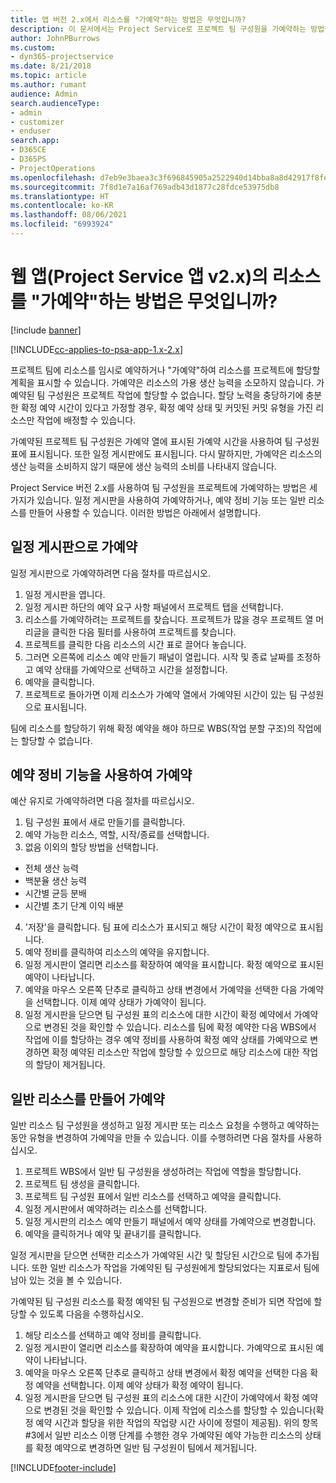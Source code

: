 ```yaml
---
title: 앱 버전 2.x에서 리소스를 "가예약"하는 방법은 무엇입니까?
description: 이 문서에서는 Project Service로 프로젝트 팀 구성원을 가예약하는 방법을 설명합니다.
author: JohnPBurrows
ms.custom:
- dyn365-projectservice
ms.date: 8/21/2018
ms.topic: article
ms.author: rumant
audience: Admin
search.audienceType:
- admin
- customizer
- enduser
search.app:
- D365CE
- D365PS
- ProjectOperations
ms.openlocfilehash: d7eb9e3baea3c3f696845905a2522940d14bba8a8d42917f8fe1b90c7c443747
ms.sourcegitcommit: 7f8d1e7a16af769adb43d1877c28fdce53975db8
ms.translationtype: HT
ms.contentlocale: ko-KR
ms.lasthandoff: 08/06/2021
ms.locfileid: "6993924"
---
```

# <a name="how-do-i-soft-book-resources-in-the-web-app-project-service-app-v2x"></a>웹 앱(Project Service 앱 v2.x)의 리소스를 "가예약"하는 방법은 무엇입니까?

[!include [banner](../includes/psa-now-project-operations.md)]

[!INCLUDE[cc-applies-to-psa-app-1.x-2.x](../includes/cc-applies-to-psa-app-1x-2x.md)]

프로젝트 팀에 리소스를 임시로 예약하거나 "가예약"하여 리소스를 프로젝트에 할당할 계획을 표시할 수 있습니다. 가예약은 리소스의 가용 생산 능력을 소모하지 않습니다. 가예약된 팀 구성원은 프로젝트 작업에 할당할 수 없습니다. 할당 노력을 충당하기에 충분한 확정 예약 시간이 있다고 가정할 경우, 확정 예약 상태 및 커밋된 커밋 유형을 가진 리소스만 작업에 배정할 수 있습니다.

가예약된 프로젝트 팀 구성원은 가예약 열에 표시된 가예약 시간을 사용하여 팀 구성원 표에 표시됩니다. 또한 일정 게시판에도 표시됩니다. 다시 말하지만, 가예약은 리소스의 생산 능력을 소비하지 않기 때문에 생산 능력의 소비를 나타내지 않습니다.

Project Service 버전 2.x를 사용하여 팀 구성원을 프로젝트에 가예약하는 방법은 세 가지가 있습니다. 일정 게시판을 사용하여 가예약하거나, 예약 정비 기능 또는 일반 리소스를 만들어 사용할 수 있습니다. 이러한 방법은 아래에서 설명합니다.

## <a name="soft-book-with-the-schedule-board"></a>일정 게시판으로 가예약

일정 게시판으로 가예약하려면 다음 절차를 따르십시오. 
1. 일정 게시판을 엽니다.
2. 일정 게시판 하단의 예약 요구 사항 패널에서 프로젝트 탭을 선택합니다.
3. 리소스를 가예약하려는 프로젝트를 찾습니다. 프로젝트가 많을 경우 프로젝트 열 머리글을 클릭한 다음 필터를 사용하여 프로젝트를 찾습니다.
4. 프로젝트를 클릭한 다음 리소스의 시간 표로 끌어다 놓습니다.
5. 그러면 오른쪽에 리소스 예약 만들기 패널이 열립니다. 시작 및 종료 날짜를 조정하고 예약 상태를 가예약으로 선택하고 시간을 설정합니다. 
6. 예약을 클릭합니다.
7. 프로젝트로 돌아가면 이제 리소스가 가예약 열에서 가예약된 시간이 있는 팀 구성원으로 표시됩니다.

팀에 리소스를 할당하기 위해 확정 예약을 해야 하므로 WBS(작업 분할 구조)의 작업에는 할당할 수 없습니다.

## <a name="soft-book-using-the-maintain-bookings-feature"></a>예약 정비 기능을 사용하여 가예약

예산 유지로 가예약하려면 다음 절차를 따르십시오.
1. 팀 구성원 표에서 새로 만들기를 클릭합니다.
2. 예약 가능한 리소스, 역할, 시작/종료를 선택합니다.
3. 없음 이외의 할당 방법을 선택합니다.
- 전체 생산 능력
- 백분율 생산 능력
- 시간별 균등 분배
- 시간별 초기 단계 이익 배분
4. '저장'을 클릭합니다. 팀 표에 리소스가 표시되고 해당 시간이 확정 예약으로 표시됩니다.
5. 예약 정비를 클릭하여 리소스의 예약을 유지합니다.
6. 일정 게시판이 열리면 리소스를 확장하여 예약을 표시합니다. 확정 예약으로 표시된 예약이 나타납니다.
7. 예약을 마우스 오른쪽 단추로 클릭하고 상태 변경에서 가예약을 선택한 다음 가예약을 선택합니다. 이제 예약 상태가 가예약이 됩니다.
8. 일정 게시판을 닫으면 팀 구성원 표의 리소스에 대한 시간이 확정 예약에서 가예약으로 변경된 것을 확인할 수 있습니다.
리소스를 팀에 확정 예약한 다음 WBS에서 작업에 이를 할당하는 경우 예약 정비를 사용하여 확정 예약 상태를 가예약으로 변경하면 확정 예약된 리소스만 작업에 할당할 수 있으므로 해당 리소스에 대한 작업의 할당이 제거됩니다.

## <a name="soft-book-by-creating-a-generic-resource"></a>일반 리소스를 만들어 가예약

일반 리소스 팀 구성원을 생성하고 일정 게시판 또는 리소스 요청을 수행하고 예약하는 동안 유형을 변경하여 가예약을 만들 수 있습니다.
이를 수행하려면 다음 절차를 사용하십시오.

1. 프로젝트 WBS에서 일반 팀 구성원을 생성하려는 작업에 역할을 할당합니다.
2. 프로젝트 팀 생성을 클릭합니다.
3. 프로젝트 팀 구성원 표에서 일반 리소스를 선택하고 예약을 클릭합니다.
4. 일정 게시판에서 예약하려는 리소스를 선택합니다.
5. 일정 게시판의 리소스 예약 만들기 패널에서 예약 상태를 가예약으로 변경합니다.
6. 예약을 클릭하거나 예약 및 끝내기를 클릭합니다.

일정 게시판을 닫으면 선택한 리소스가 가예약된 시간 및 할당된 시간으로 팀에 추가됩니다. 또한 일반 리소스가 작업을 가예약된 팀 구성원에게 할당되었다는 지표로서 팀에 남아 있는 것을 볼 수 있습니다.

가예약된 팀 구성원 리소스를 확정 예약된 팀 구성원으로 변경할 준비가 되면 작업에 할당할 수 있도록 다음을 수행하십시오.

1. 해당 리소스를 선택하고 예약 정비를 클릭합니다.
2. 일정 게시판이 열리면 리소스를 확장하여 예약을 표시합니다. 가예약으로 표시된 예약이 나타납니다.
3. 예약을 마우스 오른쪽 단추로 클릭하고 상태 변경에서 확정 예약을 선택한 다음 확정 예약을 선택합니다. 이제 예약 상태가 확정 예약이 됩니다.
4. 일정 게시판을 닫으면 팀 구성원 표의 리소스에 대한 시간이 가예약에서 확정 예약으로 변경된 것을 확인할 수 있습니다. 이제 작업에 리소스를 할당할 수 있습니다(확정 예약 시간과 할당을 위한 작업의 작업량 시간 사이에 정렬이 제공됨). 위의 항목 #3에서 일반 리소스 이행 단계를 수행한 경우 가예약된 예약 가능한 리소스의 상태를 확정 예약으로 변경하면 일반 팀 구성원이 팀에서 제거됩니다.


[!INCLUDE[footer-include](../includes/footer-banner.md)]